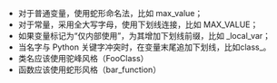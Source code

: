 - 对于普通变量，使用蛇形命名法，比如 max_value；
- 对于常量，采用全大写字母，使用下划线连接，比如 MAX_VALUE；
- 如果变量标记为“仅内部使用”，为其增加下划线前缀，比如 _local_var；
- 当名字与 Python 关键字冲突时，在变量末尾追加下划线，比如class_。
- 类名应该使用驼峰风格（FooClass）
- 函数应该使用蛇形风格（bar_function）
